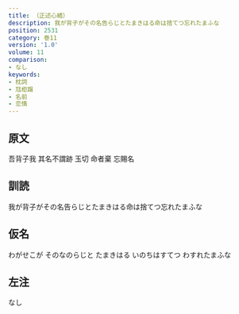 ```yaml
---
title: （正述心緒）
description: 我が背子がその名告らじとたまきはる命は捨てつ忘れたまふな
position: 2531
category: 巻11
version: '1.0'
volume: 11
comparison:
- なし
keywords:
- 枕詞
- 尫柜蹋
- 名前
- 恋情
---
```


## 原文

吾背子我 其名不謂跡 玉切 命者棄 忘賜名

## 訓読

我が背子がその名告らじとたまきはる命は捨てつ忘れたまふな

## 仮名

わがせこが そのなのらじと たまきはる いのちはすてつ わすれたまふな

## 左注

なし
